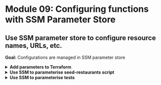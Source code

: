 # Module 09: Configuring functions with SSM Parameter Store

## Use SSM parameter store to configure resource names, URLs, etc.

**Goal:** Configurations are managed in SSM parameter store

<details>
<summary><b>Add parameters to Terraform</b></summary><p>

First, let's share the resources we create as parameters in SSM Parameter Store to share them with other services, and with our tests and seed script as well.

1. In the `terraform` folder, add a new file called `parameters.tf`.

2. Copy the following into the newly created `parameters.tf` file:

```terraform
resource "aws_ssm_parameter" "table_name" {
  name = "/big-mouth-${var.my_name}/dev/table_name"
  type = "String"
  value = "${aws_dynamodb_table.restaurants_table.name}"
}

resource "aws_ssm_parameter" "url" {
  name = "/big-mouth-${var.my_name}/dev/url"
  type = "String"
  value = "${aws_api_gateway_deployment.api.invoke_url}"
}
```

3. Deploy the changes either through Drone, or by running `./build.sh deploy dev` from the project root. Doing so would create the new parameters in SSM Parameter Store.

</p></details>

<details>
<summary><b>Use SSM to parameterise seed-restaurants script</b></summary><p>

1. **Replace** the `seed-restaurants.js` script with the following, and replace the `<PUT YOUR NAME HERE>` placeholder:

```javascript
const { REGION, STAGE } = process.env

const AWS = require('aws-sdk')
AWS.config.region = REGION
const dynamodb = new AWS.DynamoDB.DocumentClient()
const ssm = new AWS.SSM()

let restaurants = [
  { 
    name: "Fangtasia", 
    image: "https://d2qt42rcwzspd6.cloudfront.net/manning/fangtasia.png", 
    themes: ["true blood"] 
  },
  { 
    name: "Shoney's", 
    image: "https://d2qt42rcwzspd6.cloudfront.net/manning/shoney's.png", 
    themes: ["cartoon", "rick and morty"] 
  },
  { 
    name: "Freddy's BBQ Joint", 
    image: "https://d2qt42rcwzspd6.cloudfront.net/manning/freddy's+bbq+joint.png", 
    themes: ["netflix", "house of cards"] 
  },
  { 
    name: "Pizza Planet", 
    image: "https://d2qt42rcwzspd6.cloudfront.net/manning/pizza+planet.png", 
    themes: ["netflix", "toy story"] 
  },
  { 
    name: "Leaky Cauldron", 
    image: "https://d2qt42rcwzspd6.cloudfront.net/manning/leaky+cauldron.png", 
    themes: ["movie", "harry potter"] 
  },
  { 
    name: "Lil' Bits", 
    image: "https://d2qt42rcwzspd6.cloudfront.net/manning/lil+bits.png", 
    themes: ["cartoon", "rick and morty"] 
  },
  { 
    name: "Fancy Eats", 
    image: "https://d2qt42rcwzspd6.cloudfront.net/manning/fancy+eats.png", 
    themes: ["cartoon", "rick and morty"] 
  },
  { 
    name: "Don Cuco", 
    image: "https://d2qt42rcwzspd6.cloudfront.net/manning/don%20cuco.png", 
    themes: ["cartoon", "rick and morty"] 
  },
];

const getTableName = async () => {
  console.log('getting table name...')
  const req = {
    Name: `/big-mouth-<PUT YOUR NAME HERE>/${STAGE}/table_name`
  }
  const ssmResp = await ssm.getParameter(req).promise()
  return ssmResp.Parameter.Value
}

const run = async () => {
  const tableName = await getTableName()

  console.log(`table name: `, tableName)

  let putReqs = restaurants.map(x => ({
    PutRequest: {
      Item: x
    }
  }))
  
  const req = { 
    RequestItems: {}
  }
  req.RequestItems[tableName] = putReqs
  await dynamodb.batchWrite(req).promise()
}

run().then(() => console.log("all done")).catch(err => console.error(err.message))
```

2. Rerun the script

`STAGE=dev REGION=us-east-1 node seed-restaurants.js`

and go to DynamoDB console to see that the newly created stage-specific table is now populated

</p></details>

<details>
<summary><b>Use SSM to parameterise tests</b></summary><p>

1. **Replace** the `tests/steps/init.js` file with the following, and replace the `<PUT YOUR NAME HERE>` placeholder:

```javascript
const _ = require('lodash')
const { promisify } = require('util')
const awscred = require('awscred')
const { REGION, STAGE } = process.env
const AWS = require('aws-sdk')
AWS.config.region = REGION
const SSM = new AWS.SSM()

let initialized = false

const getParameters = async (keys) => {
  const prefix = `/big-mouth-<PUT YOUR NAME HERE>/${STAGE}/`
  const req = {
    Names: keys.map(key => `${prefix}${key}`)
  }
  const resp = await SSM.getParameters(req).promise()
  return _.reduce(resp.Parameters, function(obj, param) {
    obj[param.Name.substr(prefix.length)] = param.Value
    return obj
   }, {})
}

const init = async () => {
  if (initialized) {
    return
  }

  const params = await getParameters([
    'table_name',
    'url'
  ])

  console.log('SSM params loaded')

  process.env.TEST_ROOT                = params.url
  process.env.restaurants_api          = `${params.url}/restaurants`
  process.env.restaurants_table        = params.table_name
  process.env.AWS_REGION               = REGION
  
  const { credentials } = await promisify(awscred.load)()
  
  process.env.AWS_ACCESS_KEY_ID     = credentials.accessKeyId
  process.env.AWS_SECRET_ACCESS_KEY = credentials.secretAccessKey

  if (credentials.sessionToken) {
    process.env.AWS_SESSION_TOKEN = credentials.sessionToken
  }

  console.log('AWS credential loaded')

  initialized = true
}

module.exports = {
  init
}
```

2. Rerun the integration tests

`STAGE=dev REGION=us-east-1 npm run test`

and see that all the tests are passing

```
  When we invoke the GET / endpoint
SSM params loaded
AWS credential loaded
invoking via handler function get-index
loading index.html...
loaded
    ✓ Should return the index page with 8 restaurants (421ms)

  When we invoke the GET /restaurants endpoint
invoking via handler function get-restaurants
    ✓ Should return an array of 8 restaurants (405ms)

  Given an authenticated user
[test-Gilbert-Caselli-cRsp(Egv] - user is created
[test-Gilbert-Caselli-cRsp(Egv] - initialised auth flow
[test-Gilbert-Caselli-cRsp(Egv] - responded to auth challenge
    When we invoke the POST /restaurants/search endpoint with theme 'cartoon'
invoking via handler function search-restaurants
      ✓ Should return an array of 4 restaurants (248ms)
[test-Gilbert-Caselli-cRsp(Egv] - user deleted


  3 passing (3s)
```

3. Rerun the acceptance tests

`STAGE=dev REGION=us-east-1 npm run acceptance`

```
  When we invoke the GET / endpoint
SSM params loaded
AWS credential loaded
invoking via HTTP GET https://exun14zd2h.execute-api.us-east-1.amazonaws.com/dev/
    ✓ Should return the index page with 8 restaurants (916ms)

  When we invoke the GET /restaurants endpoint
invoking via HTTP GET https://exun14zd2h.execute-api.us-east-1.amazonaws.com/dev/restaurants
    ✓ Should return an array of 8 restaurants (341ms)

  Given an authenticated user
[test-Viola-Brewer-keQeBQHj] - user is created
[test-Viola-Brewer-keQeBQHj] - initialised auth flow
[test-Viola-Brewer-keQeBQHj] - responded to auth challenge
    When we invoke the POST /restaurants/search endpoint with theme 'cartoon'
invoking via HTTP POST https://exun14zd2h.execute-api.us-east-1.amazonaws.com/dev/restaurants/search
      ✓ Should return an array of 4 restaurants (1514ms)
[test-Viola-Brewer-keQeBQHj] - user deleted


  3 passing (5s)
```

4. Commit and push your changes to see that they're still passing on Drone too

</p></details>